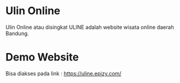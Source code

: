 # Ulin Online
Ulin Online atau disingkat ULINE adalah  website wisata online daerah Bandung.

# Demo Website
Bisa diakses pada link :
https://uline.epizy.com/
